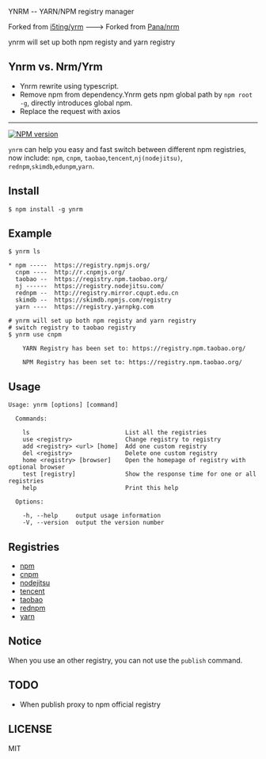 YNRM -- YARN/NPM registry manager

Forked from [i5ting/yrm](https://github.com/i5ting/yrm) ---> Forked from [Pana/nrm](https://github.com/Pana/nrm)

ynrm will set up both npm registy and yarn registry

## Ynrm vs. Nrm/Yrm

- Ynrm rewrite using typescript.
- Remove npm from dependency.Ynrm gets npm global path by `npm root -g`, directly introduces global npm.
- Replace the request with axios

---

[![NPM version][npm-image]][npm-url]

`ynrm` can help you easy and fast switch between different npm registries,
now include: `npm`, `cnpm`, `taobao`,`tencent`,`nj(nodejitsu)`, `rednpm`,`skimdb`,`edunpm`,`yarn`.

## Install

```
$ npm install -g ynrm
```

## Example

```
$ ynrm ls

* npm -----  https://registry.npmjs.org/
  cnpm ----  http://r.cnpmjs.org/
  taobao --  https://registry.npm.taobao.org/
  nj ------  https://registry.nodejitsu.com/
  rednpm --  http://registry.mirror.cqupt.edu.cn
  skimdb --  https://skimdb.npmjs.com/registry
  yarn ----  https://registry.yarnpkg.com

```

```shell
# ynrm will set up both npm registy and yarn registry
# switch registry to taobao registry
$ ynrm use cnpm

    YARN Registry has been set to: https://registry.npm.taobao.org/

    NPM Registry has been set to: https://registry.npm.taobao.org/

```

## Usage

```
Usage: ynrm [options] [command]

  Commands:

    ls                           List all the registries
    use <registry>               Change registry to registry
    add <registry> <url> [home]  Add one custom registry
    del <registry>               Delete one custom registry
    home <registry> [browser]    Open the homepage of registry with optional browser
    test [registry]              Show the response time for one or all registries
    help                         Print this help

  Options:

    -h, --help     output usage information
    -V, --version  output the version number
```

## Registries

- [npm](https://www.npmjs.org)
- [cnpm](http://cnpmjs.org)
- [nodejitsu](https://www.nodejitsu.com)
- [tencent](https://mirrors.cloud.tencent.com/npm/)
- [taobao](http://npm.taobao.org/)
- [rednpm](http://npm.mirror.cqupt.edu.cn)
- [yarn](https://registry.yarnpkg.com)

## Notice

When you use an other registry, you can not use the `publish` command.

## TODO

- When publish proxy to npm official registry

## LICENSE

MIT

[npm-image]: https://img.shields.io/npm/v/ynrm.svg?style=flat-square
[npm-url]: https://npmjs.org/package/ynrm
